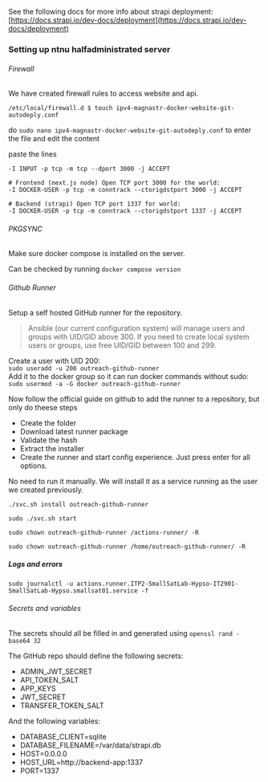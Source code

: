 See the following docs for more info about strapi deployment:
[https://docs.strapi.io/dev-docs/deployment](https://docs.strapi.io/dev-docs/deployment)

### Setting up ntnu halfadministrated server

###### Firewall

We have created firewall rules to access website and api.

`/etc/local/firewall.d $ touch ipv4-magnastr-docker-website-git-autodeply.conf`

do `sudo nano ipv4-magnastr-docker-website-git-autodeply.conf` to enter the file and edit the content

paste the lines

```
-I INPUT -p tcp -m tcp --dport 3000 -j ACCEPT

# Frontend (next.js node) Open TCP port 3000 for the world:
-I DOCKER-USER -p tcp -m conntrack --ctorigdstport 3000 -j ACCEPT

# Backend (strapi) Open TCP port 1337 for world:
-I DOCKER-USER -p tcp -m conntrack --ctorigdstport 1337 -j ACCEPT

```

###### PKGSYNC

Make sure docker compose is installed on the server.

Can be checked by running `docker compose version`

###### Github Runner

Setup a self hosted GitHub runner for the repository.

> Ansible (our current configuration system) will manage users and groups with UID/GID above 300. If you need to create local system users or groups, use free UID/GID between 100 and 299.

Create a user with UID 200:  
`sudo useradd -u 200 outreach-github-runner`  
Add it to the docker group so it can run docker commands without sudo:  
`sudo usermod -a -G docker outreach-github-runner`

Now follow the official guide on github to add the runner to a repository, but only do theese steps

-   Create the folder
-   Download latest runner package
-   Validate the hash
-   Extract the installer
-   Create the runner and start config experience. Just press enter for all options.

No need to run it manually. We will install it as a service running as the user we created previously.

`./svc.sh install outreach-github-runner`

`sudo ./svc.sh start`

`sudo chown outreach-github-runner /actions-runner/ -R`

`sudo chown outreach-github-runner /home/outreach-github-runner/ -R`

##### Logs and errors

`sudo journalctl -u actions.runner.ITP2-SmallSatLab-Hypso-IT2901-SmallSatLab-Hypso.smallsat01.service -f`

###### Secrets and variables

The secrets should all be filled in and generated using `openssl rand -base64 32`

The GitHub repo should define the following secrets:

-   ADMIN_JWT_SECRET
-   API_TOKEN_SALT
-   APP_KEYS
-   JWT_SECRET
-   TRANSFER_TOKEN_SALT

And the following variables:

-   DATABASE_CLIENT=sqlite
-   DATABASE_FILENAME=/var/data/strapi.db
-   HOST=0.0.0.0
-   HOST_URL=http://backend-app:1337
-   PORT=1337
